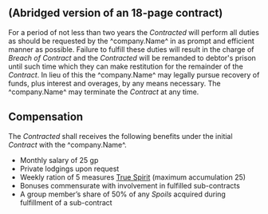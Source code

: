 ## (Abridged version of an 18-page contract)
For a period of not less than two years the *Contracted* will perform all duties as should be requested by the ^company.Name^ in as prompt and efficient manner as possible. Failure to fulfill these duties will result in the charge of *Breach of Contract* and the *Contracted* will be remanded to debtor's prison until such time which they can make restitution for the remainder of the *Contract*. In lieu of this the ^company.Name^ may legally pursue recovery of funds, plus interest and overages, by any means necessary. The ^company.Name^ may terminate the *Contract* at any time.

## Compensation
The *Contracted* shall receives the following benefits under the initial *Contract* with the ^company.Name^.
* Monthly salary of 25 gp
* Private lodgings upon request
* Weekly ration of 5 measures [True Spirit](./^prices.MarkdownName^) (maximum accumulation 25)
* Bonuses commensurate with involvement in fulfilled sub-contracts
* A group member’s share of 50% of any *Spoils* acquired during fulfillment of a sub-contract
